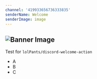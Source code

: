 ```yaml
---
channel: '419933656736333835'
senderName: Welcome
senderImage: image
---
```

![Banner Image](https://files.lulu.dev/Yn8b6efSEZvb.png)
---
Test for `lolPants/discord-welcome-action`

* A
* B
* C
